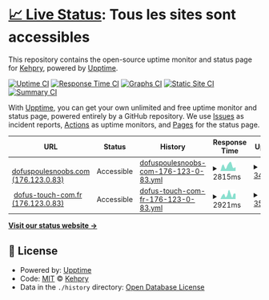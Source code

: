 # [📈 Live Status](https://Kehpry.github.io/phishcheck): <!--live status--> **Tous les sites sont accessibles**

This repository contains the open-source uptime monitor and status page for [Kehpry](https://Kehpry.github.io/phishcheck), powered by [Upptime](https://github.com/upptime/upptime).

[![Uptime CI](https://github.com/Kehpry/phishcheck/workflows/Uptime%20CI/badge.svg)](https://github.com/Kehpry/phishcheck/actions?query=workflow%3A%22Uptime+CI%22)
[![Response Time CI](https://github.com/Kehpry/phishcheck/workflows/Response%20Time%20CI/badge.svg)](https://github.com/Kehpry/phishcheck/actions?query=workflow%3A%22Response+Time+CI%22)
[![Graphs CI](https://github.com/Kehpry/phishcheck/workflows/Graphs%20CI/badge.svg)](https://github.com/Kehpry/phishcheck/actions?query=workflow%3A%22Graphs+CI%22)
[![Static Site CI](https://github.com/Kehpry/phishcheck/workflows/Static%20Site%20CI/badge.svg)](https://github.com/Kehpry/phishcheck/actions?query=workflow%3A%22Static+Site+CI%22)
[![Summary CI](https://github.com/Kehpry/phishcheck/workflows/Summary%20CI/badge.svg)](https://github.com/Kehpry/phishcheck/actions?query=workflow%3A%22Summary+CI%22)

With [Upptime](https://upptime.js.org), you can get your own unlimited and free uptime monitor and status page, powered entirely by a GitHub repository. We use [Issues](https://github.com/Kehpry/phishcheck/issues) as incident reports, [Actions](https://github.com/Kehpry/phishcheck/actions) as uptime monitors, and [Pages](https://Kehpry.github.io/phishcheck) for the status page.

<!--start: status pages-->
<!-- This summary is generated by Upptime (https://github.com/upptime/upptime) -->
<!-- Do not edit this manually, your changes will be overwritten -->
<!-- prettier-ignore -->
| URL | Status | History | Response Time | Uptime |
| --- | ------ | ------- | ------------- | ------ |
| <img alt="" src="https://favicons.githubusercontent.com/dofuspoulesnoobs.com" height="13"> [dofuspoulesnoobs.com (176.123.0.83)](https://dofuspoulesnoobs.com/quetes/hell-minale/) | Accessible | [dofuspoulesnoobs-com-176-123-0-83.yml](https://github.com/Kehpry/phishcheck/commits/HEAD/history/dofuspoulesnoobs-com-176-123-0-83.yml) | <details><summary><img alt="Response time graph" src="./graphs/dofuspoulesnoobs-com-176-123-0-83/response-time-week.png" height="20"> 2815ms</summary><br><a href="https://phishcheck.dofhelp.fr/history/dofuspoulesnoobs-com-176-123-0-83"><img alt="Response time 2815" src="https://img.shields.io/endpoint?url=https%3A%2F%2Fraw.githubusercontent.com%2FKehpry%2Fphishcheck%2FHEAD%2Fapi%2Fdofuspoulesnoobs-com-176-123-0-83%2Fresponse-time.json"></a><br><a href="https://phishcheck.dofhelp.fr/history/dofuspoulesnoobs-com-176-123-0-83"><img alt="24-hour response time 2815" src="https://img.shields.io/endpoint?url=https%3A%2F%2Fraw.githubusercontent.com%2FKehpry%2Fphishcheck%2FHEAD%2Fapi%2Fdofuspoulesnoobs-com-176-123-0-83%2Fresponse-time-day.json"></a><br><a href="https://phishcheck.dofhelp.fr/history/dofuspoulesnoobs-com-176-123-0-83"><img alt="7-day response time 2815" src="https://img.shields.io/endpoint?url=https%3A%2F%2Fraw.githubusercontent.com%2FKehpry%2Fphishcheck%2FHEAD%2Fapi%2Fdofuspoulesnoobs-com-176-123-0-83%2Fresponse-time-week.json"></a><br><a href="https://phishcheck.dofhelp.fr/history/dofuspoulesnoobs-com-176-123-0-83"><img alt="30-day response time 2815" src="https://img.shields.io/endpoint?url=https%3A%2F%2Fraw.githubusercontent.com%2FKehpry%2Fphishcheck%2FHEAD%2Fapi%2Fdofuspoulesnoobs-com-176-123-0-83%2Fresponse-time-month.json"></a><br><a href="https://phishcheck.dofhelp.fr/history/dofuspoulesnoobs-com-176-123-0-83"><img alt="1-year response time 2815" src="https://img.shields.io/endpoint?url=https%3A%2F%2Fraw.githubusercontent.com%2FKehpry%2Fphishcheck%2FHEAD%2Fapi%2Fdofuspoulesnoobs-com-176-123-0-83%2Fresponse-time-year.json"></a></details> | <details><summary><a href="https://phishcheck.dofhelp.fr/history/dofuspoulesnoobs-com-176-123-0-83">34.14%</a></summary><a href="https://phishcheck.dofhelp.fr/history/dofuspoulesnoobs-com-176-123-0-83"><img alt="All-time uptime 34.14%" src="https://img.shields.io/endpoint?url=https%3A%2F%2Fraw.githubusercontent.com%2FKehpry%2Fphishcheck%2FHEAD%2Fapi%2Fdofuspoulesnoobs-com-176-123-0-83%2Fuptime.json"></a><br><a href="https://phishcheck.dofhelp.fr/history/dofuspoulesnoobs-com-176-123-0-83"><img alt="24-hour uptime 34.14%" src="https://img.shields.io/endpoint?url=https%3A%2F%2Fraw.githubusercontent.com%2FKehpry%2Fphishcheck%2FHEAD%2Fapi%2Fdofuspoulesnoobs-com-176-123-0-83%2Fuptime-day.json"></a><br><a href="https://phishcheck.dofhelp.fr/history/dofuspoulesnoobs-com-176-123-0-83"><img alt="7-day uptime 34.14%" src="https://img.shields.io/endpoint?url=https%3A%2F%2Fraw.githubusercontent.com%2FKehpry%2Fphishcheck%2FHEAD%2Fapi%2Fdofuspoulesnoobs-com-176-123-0-83%2Fuptime-week.json"></a><br><a href="https://phishcheck.dofhelp.fr/history/dofuspoulesnoobs-com-176-123-0-83"><img alt="30-day uptime 34.14%" src="https://img.shields.io/endpoint?url=https%3A%2F%2Fraw.githubusercontent.com%2FKehpry%2Fphishcheck%2FHEAD%2Fapi%2Fdofuspoulesnoobs-com-176-123-0-83%2Fuptime-month.json"></a><br><a href="https://phishcheck.dofhelp.fr/history/dofuspoulesnoobs-com-176-123-0-83"><img alt="1-year uptime 34.14%" src="https://img.shields.io/endpoint?url=https%3A%2F%2Fraw.githubusercontent.com%2FKehpry%2Fphishcheck%2FHEAD%2Fapi%2Fdofuspoulesnoobs-com-176-123-0-83%2Fuptime-year.json"></a></details>
| <img alt="" src="https://favicons.githubusercontent.com/dofus-touch-com.fr" height="13"> [dofus-touch-com.fr (176.123.0.83)](https://dofus-touch-com.fr/fr/mmorpg/actualites/news/faille-aerdalia/) | Accessible | [dofus-touch-com-fr-176-123-0-83.yml](https://github.com/Kehpry/phishcheck/commits/HEAD/history/dofus-touch-com-fr-176-123-0-83.yml) | <details><summary><img alt="Response time graph" src="./graphs/dofus-touch-com-fr-176-123-0-83/response-time-week.png" height="20"> 2921ms</summary><br><a href="https://phishcheck.dofhelp.fr/history/dofus-touch-com-fr-176-123-0-83"><img alt="Response time 2921" src="https://img.shields.io/endpoint?url=https%3A%2F%2Fraw.githubusercontent.com%2FKehpry%2Fphishcheck%2FHEAD%2Fapi%2Fdofus-touch-com-fr-176-123-0-83%2Fresponse-time.json"></a><br><a href="https://phishcheck.dofhelp.fr/history/dofus-touch-com-fr-176-123-0-83"><img alt="24-hour response time 2921" src="https://img.shields.io/endpoint?url=https%3A%2F%2Fraw.githubusercontent.com%2FKehpry%2Fphishcheck%2FHEAD%2Fapi%2Fdofus-touch-com-fr-176-123-0-83%2Fresponse-time-day.json"></a><br><a href="https://phishcheck.dofhelp.fr/history/dofus-touch-com-fr-176-123-0-83"><img alt="7-day response time 2921" src="https://img.shields.io/endpoint?url=https%3A%2F%2Fraw.githubusercontent.com%2FKehpry%2Fphishcheck%2FHEAD%2Fapi%2Fdofus-touch-com-fr-176-123-0-83%2Fresponse-time-week.json"></a><br><a href="https://phishcheck.dofhelp.fr/history/dofus-touch-com-fr-176-123-0-83"><img alt="30-day response time 2921" src="https://img.shields.io/endpoint?url=https%3A%2F%2Fraw.githubusercontent.com%2FKehpry%2Fphishcheck%2FHEAD%2Fapi%2Fdofus-touch-com-fr-176-123-0-83%2Fresponse-time-month.json"></a><br><a href="https://phishcheck.dofhelp.fr/history/dofus-touch-com-fr-176-123-0-83"><img alt="1-year response time 2921" src="https://img.shields.io/endpoint?url=https%3A%2F%2Fraw.githubusercontent.com%2FKehpry%2Fphishcheck%2FHEAD%2Fapi%2Fdofus-touch-com-fr-176-123-0-83%2Fresponse-time-year.json"></a></details> | <details><summary><a href="https://phishcheck.dofhelp.fr/history/dofus-touch-com-fr-176-123-0-83">35.08%</a></summary><a href="https://phishcheck.dofhelp.fr/history/dofus-touch-com-fr-176-123-0-83"><img alt="All-time uptime 35.08%" src="https://img.shields.io/endpoint?url=https%3A%2F%2Fraw.githubusercontent.com%2FKehpry%2Fphishcheck%2FHEAD%2Fapi%2Fdofus-touch-com-fr-176-123-0-83%2Fuptime.json"></a><br><a href="https://phishcheck.dofhelp.fr/history/dofus-touch-com-fr-176-123-0-83"><img alt="24-hour uptime 35.08%" src="https://img.shields.io/endpoint?url=https%3A%2F%2Fraw.githubusercontent.com%2FKehpry%2Fphishcheck%2FHEAD%2Fapi%2Fdofus-touch-com-fr-176-123-0-83%2Fuptime-day.json"></a><br><a href="https://phishcheck.dofhelp.fr/history/dofus-touch-com-fr-176-123-0-83"><img alt="7-day uptime 35.08%" src="https://img.shields.io/endpoint?url=https%3A%2F%2Fraw.githubusercontent.com%2FKehpry%2Fphishcheck%2FHEAD%2Fapi%2Fdofus-touch-com-fr-176-123-0-83%2Fuptime-week.json"></a><br><a href="https://phishcheck.dofhelp.fr/history/dofus-touch-com-fr-176-123-0-83"><img alt="30-day uptime 35.08%" src="https://img.shields.io/endpoint?url=https%3A%2F%2Fraw.githubusercontent.com%2FKehpry%2Fphishcheck%2FHEAD%2Fapi%2Fdofus-touch-com-fr-176-123-0-83%2Fuptime-month.json"></a><br><a href="https://phishcheck.dofhelp.fr/history/dofus-touch-com-fr-176-123-0-83"><img alt="1-year uptime 35.08%" src="https://img.shields.io/endpoint?url=https%3A%2F%2Fraw.githubusercontent.com%2FKehpry%2Fphishcheck%2FHEAD%2Fapi%2Fdofus-touch-com-fr-176-123-0-83%2Fuptime-year.json"></a></details>

<!--end: status pages-->

[**Visit our status website →**](https://Kehpry.github.io/phishcheck)

## 📄 License

- Powered by: [Upptime](https://github.com/upptime/upptime)
- Code: [MIT](./LICENSE) © [Kehpry](https://Kehpry.github.io/phishcheck)
- Data in the `./history` directory: [Open Database License](https://opendatacommons.org/licenses/odbl/1-0/)
